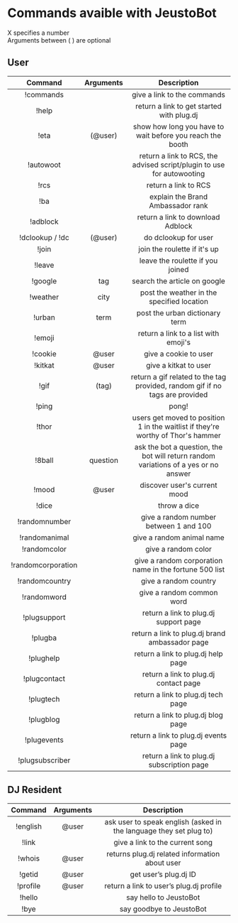 Commands avaible with JeustoBot 
=========

X specifies a number  
Arguments between ( ) are optional


User
----
 
|Command | Arguments |  Description |
|:------:|:---------:|:--------------------------------------:|
|!commands |  | give a link to the commands |
|!help |  | return a link to get started with plug.dj |
|!eta | (@user) | show how long you have to wait before you reach the booth |
|!autowoot |  | return a link to RCS, the advised script/plugin to use for autowooting
|!rcs |  | return a link to RCS | 
|!ba |  | explain the Brand Ambassador rank | 
|!adblock |  | return a link to download Adblock | 
|!dclookup / !dc | (@user) | do dclookup for user | 
|!join |  | join the roulette if it's up | 
|!leave |  | leave the roulette if you joined |
|!google | tag | search the article on google |
|!weather | city | post the weather in the specified location |
|!urban | term | post the urban dictionary term |
|!emoji |  | return a link to a list with emoji's |
|!cookie | @user | give a cookie to user | 
|!kitkat | @user | give a kitkat to user | 
|!gif | (tag) | return a gif related to the tag provided, random gif if no tags are provided | 
|!ping |  | pong! | 
|!thor |  | users get moved to position 1 in the waitlist if they're worthy of Thor's hammer |
|!8ball | question | ask the bot a question, the bot will return random variations of a yes or no answer |
|!mood | @user | discover user's current mood |
|!dice |  | throw a dice |
|!randomnumber |  | give a random number between 1 and 100 | 
|!randomanimal |  | give a random animal name | 
|!randomcolor |  | give a random color | 
|!randomcorporation |  | give a random corporation name in the fortune 500 list  | 
|!randomcountry |  | give a random country | 
|!randomword |  | give a random common word | 
|!plugsupport |  | return a link to plug.dj support page |
|!plugba |  | return a link to plug.dj brand ambassador page |
|!plughelp |  | return a link to plug.dj help page |
|!plugcontact |  | return a link to plug.dj contact page |
|!plugtech |  | return a link to plug.dj tech  page |
|!plugblog |  | return a link to plug.dj blog page |
|!plugevents |  | return a link to plug.dj events page |
|!plugsubscriber |  | return a link to plug.dj subscription page |

DJ Resident
----
 
|Command | Arguments |  Description |
|:------:|:---------:|:--------------------------------------:|
|!english | @user | ask user to speak english (asked in the language they set plug to) | 
|!link |  | give a link to the current song | 
|!whois | @user | returns plug.dj related information about user |
|!getid | @user | get user’s plug.dj ID |
|!profile | @user | return a link to user’s plug.dj profile |
|!hello |  | say hello to JeustoBot |
|!bye |  | say goodbye to JeustoBot | 




